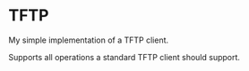 # TFTP

My simple implementation of a TFTP client.

Supports all operations a standard TFTP client should support.

